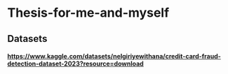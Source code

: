 # Thesis-for-me-and-myself

## Datasets
#### https://www.kaggle.com/datasets/nelgiriyewithana/credit-card-fraud-detection-dataset-2023?resource=download
